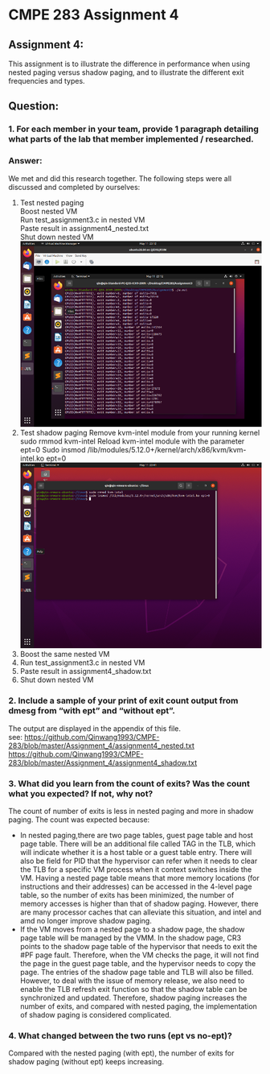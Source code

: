 # CMPE 283 Assignment 4  


## Assignment 4:  
This assignment is to illustrate the difference in performance when using nested paging versus shadow paging, and to illustrate the different exit frequencies and types.   

## Question: 
### 1. For each member in your team, provide 1 paragraph detailing what parts of the lab that member implemented / researched. 
### Answer:
We met and did this research together. The following steps were all discussed and completed by ourselves:  
1. Test nested paging  
  Boost nested VM  
  Run test_assignment3.c in nested VM  
  Paste result in assignment4_nested.txt  
  Shut down nested VM  
  ![image](https://github.com/Qinwang1993/CMPE-283/blob/master/Assignment_4/Picture1.png)
2. Test shadow paging
  Remove kvm-intel module from your running kernel
  sudo rmmod kvm-intel
  Reload kvm-intel module with the parameter ept=0
  Sudo insmod /lib/modules/5.12.0+/kernel/arch/x86/kvm/kvm-intel.ko ept=0
   ![image](https://github.com/Qinwang1993/CMPE-283/blob/master/Assignment_4/Picture2.png)
3. Boost the same nested VM
4. Run test_assignment3.c in nested VM
5. Paste result in assignment4_shadow.txt
6. Shut down nested VM

### 2. Include a sample of your print of exit count output from dmesg from “with ept” and “without ept”.
 The output are displayed in the appendix of this file.  
 see:
 https://github.com/Qinwang1993/CMPE-283/blob/master/Assignment_4/assignment4_nested.txt
 https://github.com/Qinwang1993/CMPE-283/blob/master/Assignment_4/assignment4_shadow.txt
 
### 3. What did you learn from the count of exits? Was the count what you expected? If not, why not?
The count of number of exits is less in nested paging and more in shadow paging.
The count was expected because:
- In nested paging,there are two page tables, guest page table and host page table. There will be an additional file called TAG in the TLB, which will indicate whether it is a host table or a guest table entry. There will also be field for PID that the hypervisor can refer when it needs to clear the TLB for a specific VM process when it context switches inside the VM. Having a nested page table means that more memory locations (for instructions and their addresses) can be accessed in the 4-level page table, so the number of exits has been minimized, the number of memory accesses is higher than that of shadow paging. However, there are many processor caches that can alleviate this situation, and intel and amd no longer improve shadow paging.
- If the VM moves from a nested page to a shadow page, the shadow page table will be managed by the VMM. In the shadow page, CR3 points to the shadow page table of the hypervisor that needs to exit the #PF page fault. Therefore, when the VM checks the page, it will not find the page in the guest page table, and the hypervisor needs to copy the page. The entries of the shadow page table and TLB will also be filled. However, to deal with the issue of memory release, we also need to enable the TLB refresh exit function so that the shadow table can be synchronized and updated. Therefore, shadow paging increases the number of exits, and compared with nested paging, the implementation of shadow paging is considered complicated.

### 4. What changed between the two runs (ept vs no-ept)?
Compared with the nested paging (with ept), the number of exits for shadow paging (without ept) keeps increasing.
